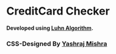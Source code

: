 # CreditCard Checker
**Developed using [Luhn Algorithm](https://github.com/Iltwats/Project-Valid-Credit-Card-Checker/blob/master/Luhn%20Algorithm.svg).**

<h3> CSS-Designed By <a href="http://yashrajmishra.github.io/">Yashraj Mishra</a></h3>
